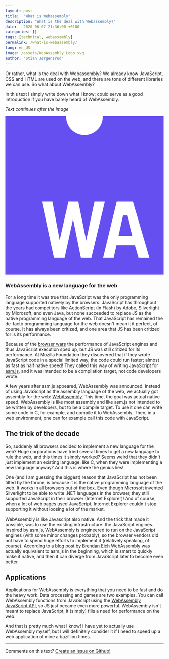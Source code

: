 ```yaml
---
layout: post
title:  "What is Webassembly"
description: "What is the deal with Webassembly?"
date:   2020-06-07 21:36:00 +0100
categories: []
tags: [technical, webassembly]
permalink: /what-is-webassembly/
lang: en_US
image: /assets/WebAssembly_Logo.svg
author: "Stian Jørgensrud"
---
```


Or rather, what is the deal with Webassembly? We already know JavaScript, CSS and HTML are used on the web, and there are tons of different libraries we can use. So what about WebAssembly?

In this text I simply write down what I know; could serve as a good introduction if you have barely heard of WebAssembly. 

*Text continues after the image*

![WebAssembly logo](/assets/WebAssembly_Logo.png "WebAssembly logo")

### WebAssembly is a new language for the web

For a long time it was true that JavaScript was the only programming language supported natively by the browsers. JavaScript has throughout the years had competitors like ActionScript (in Flash) by Adobe, Silverlight by Microsoft, and even Java, but none succeeded to replace JS as the native programming language of the web. That JavaScript has remained the de-facto programming language for the web doesn't mean it it perfect, of course. It has always been critized, and one area that JS has been critized for is its performance.

Because of the [browser wars](https://en.wikipedia.org/wiki/Browser_wars) the performance of JavaScript engines and thus JavaScript execution sped up, but JS was still critized for its performance. At Mozilla Foundation they discovered that if they wrote JavaScript code in a special limited way, the code could run faster; almost as fast as half native speed! They called this way of writing JavaScript for [asm.js](http://asmjs.org/), and it was intended to be a compilation target, not code developers wrote.

A few years after asm.js appeared, WebAssembly was announced. Instead of using JavaScript as the assembly language of the web, we actually got assembly for the web: [WebAssembly](https://webassembly.org/). This time, the goal was actual native speed. WebAssembly is like most assembly and like asm.js not intended to be written by developers, but to be a compile target. To use it one can write some code in C, for example, and compile it to WebAssembly. Then, in a web environment, one can for example call this code with JavaScript.

## The trick of the decade

So, suddenly all browsers decided to implement a new language for the web? Huge corporations have tried several times to get a new language to rule the web, and this times it simply worked? Seems weird that they didn't just implement an existing language, like C, when they were implementing a new language anyway? And this is where the genius lies!

One (and I am guessing the biggest) reason that JavaScript has not been tilted by the throne, is because it is the native programming language of the web. It works in all browsers out of the box. Even though Microsoft invented Silverlight to be able to write .NET languages in the browser, they still supported JavaScript in their browser (Internet Explorer)! And of course, when a lot of web pages used JavaScript, Internet Explorer couldn't stop supporting it without loosing a lot of the market.

WebAssembly is like Javascript also native. And the trick that made it possible, was to use the existing infrastructure: the JavaScript engines. Inspired by asm.js, WebAssembly is engineered to run on the JavaScript engines (with some minor changes probably), so the browser vendors did not have to spend huge efforts to implement it (relatively speaking, of course). According to a [blog post by Brendan Eich](https://brendaneich.com/2015/06/from-asm-js-to-webassembly/) WebAssembly was actually equivalent to asm.js in the beginning, which is smart to quickly make it native, and then it can diverge from JavaScript later to become even better.

## Applications

Applications for WebAssembly is everything that you need to be fast and do the heavy work. Data processing and games are two examples. You can call WebAssembly functions from JavaScript using the [WebAssembly JavaScript API](https://developer.mozilla.org/en-US/docs/WebAssembly/Using_the_JavaScript_API), so JS just became even more powerful. WebAssembly isn't meant to replace JavaScript, it (simply) fills a need for performance on the web.

And that is pretty much what I know! I have yet to actually use WebAssembly myself, but I will definitely consider it if I need to speed up a web application of mine a bazillion times.

---

Comments on this text? [Create an issue on Github!](https://github.com/Sti2nd/sti2nd.github.io/issues)
